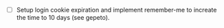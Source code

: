 - [ ] Setup login cookie expiration and implement remember-me to increate the time to 10 days (see gepeto).
